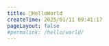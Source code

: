 ```yaml
---
title: 🍟HelloWorld
createTime: 2025/01/11 09:41:17
pageLayout: false
#permalink: /hello/world/
---
```

<HelloWorld/>
